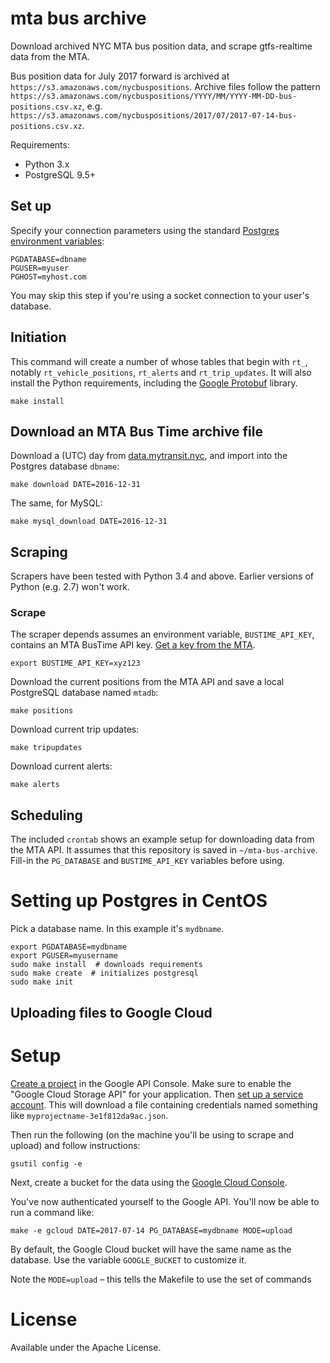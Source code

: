 # mta bus archive

Download archived NYC MTA bus position data, and scrape gtfs-realtime data from the MTA.

Bus position data for July 2017 forward is archived at `https://s3.amazonaws.com/nycbuspositions`. Archive files follow the pattern `https://s3.amazonaws.com/nycbuspositions/YYYY/MM/YYYY-MM-DD-bus-positions.csv.xz`, e.g. `https://s3.amazonaws.com/nycbuspositions/2017/07/2017-07-14-bus-positions.csv.xz`.

Requirements:
* Python 3.x
* PostgreSQL 9.5+

## Set up

Specify your connection parameters using the standard [Postgres environment variables](https://www.postgresql.org/docs/current/static/libpq-envars.html):
```
PGDATABASE=dbname
PGUSER=myuser
PGHOST=myhost.com
```

You may skip this step if you're using a socket connection to your user's database.

## Initiation

This command will create a number of whose tables that begin with `rt_`, notably `rt_vehicle_positions`, `rt_alerts` and `rt_trip_updates`. It will also install the Python requirements, including the [Google Protobuf](https://pypi.python.org/pypi/protobuf/3.3.0) library.
```
make install
```

## Download an MTA Bus Time archive file

Download a (UTC) day from [data.mytransit.nyc](http://data.mytransit.nyc), and import into the Postgres database `dbname`:
```
make download DATE=2016-12-31
```

The same, for MySQL:
```
make mysql_download DATE=2016-12-31
```

## Scraping

Scrapers have been tested with Python 3.4 and above. Earlier versions of Python (e.g. 2.7) won't work.

### Scrape

The scraper depends assumes an environment variable, `BUSTIME_API_KEY`, contains an MTA BusTime API key. [Get a key from the MTA](http://bustime.mta.info/wiki/Developers/Index).

```
export BUSTIME_API_KEY=xyz123
```

Download the current positions from the MTA API and save a local PostgreSQL database named `mtadb`:
```
make positions
```

Download current trip updates:
```
make tripupdates
```

Download current alerts:
```
make alerts
```

## Scheduling

The included `crontab` shows an example setup for downloading data from the MTA API. It assumes that this repository is saved in `~/mta-bus-archive`. Fill-in the `PG_DATABASE` and `BUSTIME_API_KEY` variables before using.

# Setting up Postgres in CentOS

Pick a database name.  In this example it's `mydbname`.

```
export PGDATABASE=mydbname
export PGUSER=myusername
sudo make install  # downloads requirements
sudo make create  # initializes postgresql
sudo make init
```

## Uploading files to Google Cloud

# Setup

[Create a project](https://cloud.google.com/resource-manager/docs/creating-managing-projects) in the Google API Console. Make sure to enable the "Google Cloud Storage API" for your application. Then [set up a service account](https://cloud.google.com/storage/docs/authentication#generating-a-private-key). This will download a file containing credentials named something like `myprojectname-3e1f812da9ac.json`. 

Then run the following (on the machine you'll be using to scrape and upload) and follow instructions:
```
gsutil config -e
```

Next, create a bucket for the data using the [Google Cloud Console](https://console.cloud.google.com/storage/browser).

You've now authenticated yourself to the Google API. You'll now be able to run a command like:
```
make -e gcloud DATE=2017-07-14 PG_DATABASE=mydbname MODE=upload
```

By default, the Google Cloud bucket will have the same name as the database. Use the variable `GOOGLE_BUCKET` to customize it.

Note the `MODE=upload` – this tells the Makefile to use the set of commands

# License

Available under the Apache License.
